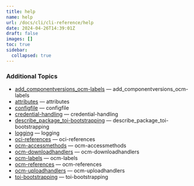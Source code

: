 ```yaml
---
title: help
name: help
url: /docs/cli/cli-reference/help
date: 2024-04-26T14:39:01Z
draft: false
images: []
toc: true
sidebar:
  collapsed: true
---
```

### Additional Topics
* [add_componentversions_ocm-labels](/docs/cli/cli-reference/add_componentversions_ocm-labels)	 &mdash; add_componentversions_ocm-labels
* [attributes](/docs/cli/cli-reference/attributes)	 &mdash; attributes
* [configfile](/docs/cli/cli-reference/configfile)	 &mdash; configfile
* [credential-handling](/docs/cli/cli-reference/credential-handling)	 &mdash; credential-handling
* [describe_package_toi-bootstrapping](/docs/cli/cli-reference/describe_package_toi-bootstrapping)	 &mdash; describe_package_toi-bootstrapping
* [logging](/docs/cli/cli-reference/logging)	 &mdash; logging
* [oci-references](/docs/cli/cli-reference/oci-references)	 &mdash; oci-references
* [ocm-accessmethods](/docs/cli/cli-reference/ocm-accessmethods)	 &mdash; ocm-accessmethods
* [ocm-downloadhandlers](/docs/cli/cli-reference/ocm-downloadhandlers)	 &mdash; ocm-downloadhandlers
* [ocm-labels](/docs/cli/cli-reference/ocm-labels)	 &mdash; ocm-labels
* [ocm-references](/docs/cli/cli-reference/ocm-references)	 &mdash; ocm-references
* [ocm-uploadhandlers](/docs/cli/cli-reference/ocm-uploadhandlers)	 &mdash; ocm-uploadhandlers
* [toi-bootstrapping](/docs/cli/cli-reference/toi-bootstrapping)	 &mdash; toi-bootstrapping

